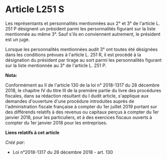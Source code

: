 # Article L251 S

Les représentants et personnalités mentionnées aux 2° et 3° de l'article L. 251 P désignent un président parmi les
personnalités figurant sur la liste mentionnée au même 3°. Sauf s'ils en conviennent autrement, le président est un juge.

Lorsque les personnalités mentionnées audit 3° ont toutes été désignées dans les conditions prévues à l'article L. 251 R, il
est procédé à la désignation du président par tirage au sort parmi les personnalités figurant sur la liste mentionnée au 3°
de l'article L. 251 P.

**Nota:**

Conformément au II de l'article 130 de la loi n° 2018-1317 du 28 décembre 2018, le chapitre IV du titre III de la première
partie du livre des procédures fiscales, dans sa rédaction résultant du I dudit article, s'applique aux demandes d'ouverture
d'une procédure introduites auprès de l'administration fiscale française à compter du 1er juillet 2019 portant sur des
différends relatifs à des revenus ou capitaux perçus à compter du 1er janvier 2018, pour les particuliers, et à des exercices
fiscaux ouverts à compter du 1er janvier 2018 pour les entreprises.

**Liens relatifs à cet article**

_Créé par_:

  - Loi n°2018-1317 du 28 décembre 2018 - art. 130
